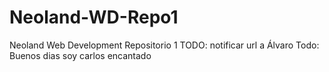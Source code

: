 # Neoland-WD-Repo1
Neoland Web Development Repositorio 1
TODO: notificar url a Álvaro
Todo: Buenos dias soy carlos encantado 